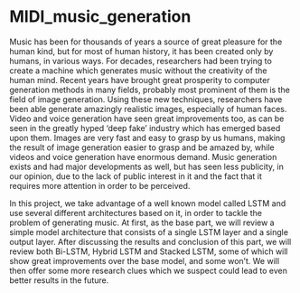 # MIDI_music_generation

Music has been for thousands of years a source of great pleasure for the human kind, but for most of human history, it has been created only by humans, in various ways. For decades, researchers had been trying to create a machine which generates music without the creativity of the human mind. Recent years have brought great prosperity to computer generation methods in many fields, probably most prominent of them is the field of image generation. Using these new techniques, researchers have been able generate amazingly realistic images, especially of human faces. Video and voice generation have seen great improvements too, as can be seen in the greatly hyped ‘deep fake’ industry which has emerged based upon them. Images are very fast and easy to grasp by us humans, making the result of image generation easier to grasp and be amazed by, while videos and voice generation have enormous demand. Music generation exists and had major developments as well, but has seen less publicity, in our opinion, due to the lack of public interest in it and the fact that it requires more attention in order to be perceived. 

In this project, we take advantage of a well known model called LSTM and use several different architectures based on it, in order to tackle the problem of generating music. At first, as the base part, we will review a simple model architecture that consists of a single LSTM layer and a single output layer. After discussing the results and conclusion of this part, we will review both Bi-LSTM, Hybrid LSTM and Stacked LSTM, some of which will show great improvements over the base model, and some won’t. We will then offer some more research clues which we suspect could lead to even better results in the future.
